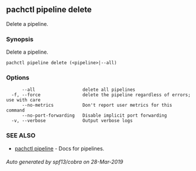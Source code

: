 ## pachctl pipeline delete

Delete a pipeline.

### Synopsis


Delete a pipeline.

```
pachctl pipeline delete (<pipeline>|--all)
```

### Options

```
      --all                  delete all pipelines
  -f, --force                delete the pipeline regardless of errors; use with care
      --no-metrics           Don't report user metrics for this command
      --no-port-forwarding   Disable implicit port forwarding
  -v, --verbose              Output verbose logs
```

### SEE ALSO
* [pachctl pipeline](pachctl_pipeline.md)	 - Docs for pipelines.

###### Auto generated by spf13/cobra on 28-Mar-2019

